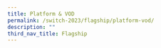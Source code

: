 ```yaml
---
title: Platform & VOD
permalink: /switch-2023/flagship/platform-vod/
description: ""
third_nav_title: Flagship
---
```

